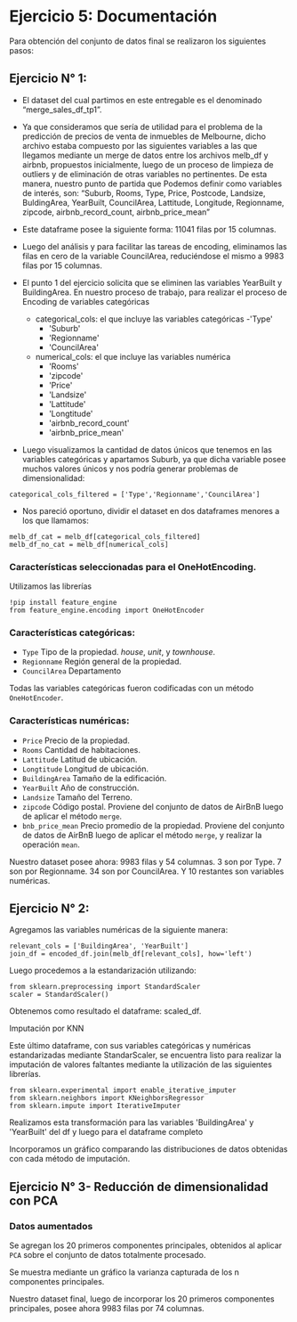 # Ejercicio 5: Documentación

Para obtención del conjunto de datos final se realizaron los siguientes pasos:

## Ejercicio N° 1: 

- El dataset del cual partimos en este entregable  es el denominado “merge_sales_df_tp1”.

- Ya que consideramos que sería de utilidad para el problema de la predicción de precios de venta de inmuebles de Melbourne, dicho archivo estaba compuesto por las siguientes variables a las que llegamos mediante un merge de datos entre los archivos melb_df y airbnb, propuestos inicialmente, luego de un proceso de limpieza de outliers y de eliminación de otras variables no pertinentes. De esta manera, nuestro punto de partida que Podemos definir como variables de interés, son:
“Suburb, Rooms,  Type, Price, Postcode, Landsize, BuldingArea, YearBuilt, CouncilArea, Lattitude, Longitude, Regionname, zipcode, airbnb_record_count, airbnb_price_mean”     

- Este dataframe posee la siguiente forma: 11041 filas por 15 columnas.

- Luego del análisis y para facilitar las tareas de encoding, eliminamos las filas  en cero  de la variable CouncilArea, reduciéndose el mismo a 9983 filas por 15 columnas.

- El punto 1 del ejercicio solicita que se eliminen las variables YearBuilt y BuildingArea.
En nuestro proceso de trabajo, para realizar el proceso de Encoding de variables categóricas 
    - categorical_cols: el que incluye las variables categóricas
        -'Type'
        - 'Suburb'
        - 'Regionname'
        - 'CouncilArea'
    - numerical_cols: el que incluye las variables numérica     
        - 'Rooms'
        - 'zipcode'
        - 'Price'
        - 'Landsize'
        - 'Lattitude'
        - 'Longtitude'
        - 'airbnb_record_count'
        - 'airbnb_price_mean'

- Luego visualizamos la cantidad de datos únicos que tenemos en las variables categóricas y apartamos Suburb, ya que dicha variable posee muchos valores únicos y nos podría generar problemas de dimensionalidad:

```
categorical_cols_filtered = ['Type','Regionname','CouncilArea']
```
- Nos pareció oportuno, dividir el dataset en dos dataframes menores a los que llamamos:

```
melb_df_cat = melb_df[categorical_cols_filtered]
melb_df_no_cat = melb_df[numerical_cols]
```
### Características seleccionadas para el OneHotEncoding.

Utilizamos las librerías

```
!pip install feature_engine
from feature_engine.encoding import OneHotEncoder
```
### Características categóricas:

  - `Type` Tipo de la propiedad. *house*, *unit*, y *townhouse*.
  - `Regionname` Región general de la propiedad.
  - `CouncilArea` Departamento 

Todas las variables categóricas fueron codificadas con un método `OneHotEncoder`.


### Características numéricas:

  - `Price` Precio de la propiedad.
  - `Rooms` Cantidad de habitaciones.
  - `Lattitude` Latitud de ubicación.
  - `Longtitude` Longitud de ubicación.
  - `BuildingArea` Tamaño de la edificación.
  - `YearBuilt` Año de construcción.
  - `Landsize` Tamaño del Terreno.
  - `zipcode` Código postal.
  Proviene del conjunto de datos de AirBnB luego de aplicar el método `merge`.
  - `bnb_price_mean` Precio promedio de la propiedad.
  Proviene del conjunto de datos de AirBnB luego de aplicar el método `merge`, y realizar la operación `mean`.

Nuestro dataset posee ahora: 9983 filas y 54 columnas. 
3 son por Type.
7 son por Regionname.
34 son por CouncilArea.
Y 10 restantes son variables numéricas.


## Ejercicio N° 2: 

Agregamos las variables numéricas de la siguiente manera:
```
relevant_cols = ['BuildingArea', 'YearBuilt']
join_df = encoded_df.join(melb_df[relevant_cols], how='left')
```
Luego procedemos a la estandarización utilizando:
```
from sklearn.preprocessing import StandardScaler
scaler = StandardScaler()
```
Obtenemos como resultado el dataframe: scaled_df. 

Imputación por KNN

Este último dataframe, con sus variables categóricas y numéricas estandarizadas mediante StandarScaler, se encuentra listo para realizar la imputación de valores faltantes mediante la utilización de las siguientes librerías.
```
from sklearn.experimental import enable_iterative_imputer
from sklearn.neighbors import KNeighborsRegressor
from sklearn.impute import IterativeImputer
```
Realizamos esta transformación para las variables 'BuildingArea' y 'YearBuilt' del df y luego para el dataframe completo

Incorporamos un gráfico comparando las distribuciones de datos obtenidas con cada método de imputación.


## Ejercicio N° 3- Reducción de dimensionalidad con PCA

### Datos aumentados

Se agregan los 20 primeros componentes principales, obtenidos al aplicar `PCA` sobre el conjunto de datos totalmente procesado.

Se muestra mediante un gráfico la varianza capturada de los n componentes principales.

Nuestro dataset final, luego de incorporar los 20 primeros componentes principales, posee ahora 9983 filas por 74 columnas.



